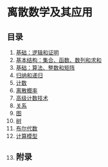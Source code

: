 # 离散数学及其应用

## 目录

1. [基础：逻辑和证明](#) 
2. [基本结构：集合、函数、数列和求和](#) 
3. [基础：算法、整数和矩阵](#) 
4. [归纳和递归](#) 
5. [计数](#) 
6. [离散概率](#) 
7. [高级计数技术](#) 
8. [关系](#) 
9. [图](#) 
10. [树](#) 
11. [布尔代数](#) 
12. [计算模型](#) 
13. 附录
    - 

